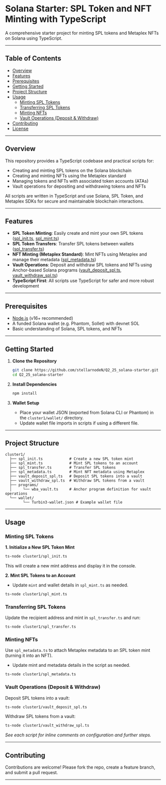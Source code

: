 
# Solana Starter: SPL Token and NFT Minting with TypeScript

A comprehensive starter project for minting SPL tokens and Metaplex NFTs on Solana using TypeScript.

---

## Table of Contents

- [Overview](#overview)
- [Features](#features)
- [Prerequisites](#prerequisites)
- [Getting Started](#getting-started)
- [Project Structure](#project-structure)
- [Usage](#usage)
  - [Minting SPL Tokens](#minting-spl-tokens)
  - [Transferring SPL Tokens](#transferring-spl-tokens)
  - [Minting NFTs](#minting-nfts)
  - [Vault Operations (Deposit & Withdraw)](#vault-operations-deposit--withdraw)
- [Contributing](#contributing)
- [License](#license)

---

## Overview

This repository provides a TypeScript codebase and practical scripts for:

- Creating and minting SPL tokens on the Solana blockchain
- Creating and minting NFTs using the Metaplex standard
- Managing tokens and NFTs with associated token accounts (ATAs)
- Vault operations for depositing and withdrawing tokens and NFTs

All scripts are written in TypeScript and use Solana, SPL Token, and Metaplex SDKs for secure and maintainable blockchain interactions.

---

## Features

- **SPL Token Minting**: Easily create and mint your own SPL tokens ([spl_init.ts](cluster1/spl_init.ts), [spl_mint.ts](cluster1/spl_mint.ts))
- **SPL Token Transfers**: Transfer SPL tokens between wallets ([spl_transfer.ts](cluster1/spl_transfer.ts))
- **NFT Minting (Metaplex Standard)**: Mint NFTs using Metaplex and manage their metadata ([spl_metadata.ts](cluster1/spl_metadata.ts))
- **Vault Operations**: Deposit and withdraw SPL tokens and NFTs using Anchor-based Solana programs ([vault_deposit_spl.ts](cluster1/vault_deposit_spl.ts), [vault_withdraw_spl.ts](cluster1/vault_withdraw_spl.ts))
- **TypeScript First**: All scripts use TypeScript for safer and more robust development

---

## Prerequisites

- [Node.js](https://nodejs.org/) (v16+ recommended)
- A funded Solana wallet (e.g. Phantom, Sollet) with devnet SOL
- Basic understanding of Solana, SPL tokens, and NFTs

---

## Getting Started

1. **Clone the Repository**
   ```bash
   git clone https://github.com/stellarnodeN/Q2_25_solana-starter.git
   cd Q2_25_solana-starter
   ```

2. **Install Dependencies**
   ```bash
   npm install
   ```

3. **Wallet Setup**
   - Place your wallet JSON (exported from Solana CLI or Phantom) in the `cluster1/wallet/` directory.
   - Update wallet file imports in scripts if using a different file.

---

## Project Structure

```
cluster1/
  ├── spl_init.ts            # Create a new SPL token mint
  ├── spl_mint.ts            # Mint SPL tokens to an account
  ├── spl_transfer.ts        # Transfer SPL tokens
  ├── spl_metadata.ts        # Mint NFT metadata using Metaplex
  ├── vault_deposit_spl.ts   # Deposit SPL tokens into a vault
  ├── vault_withdraw_spl.ts  # Withdraw SPL tokens from a vault
  ├── programs/
  │     └── wba_vault.ts     # Anchor program definition for vault operations
  └── wallet/
        └── Turbin3-wallet.json # Example wallet file
```

---

## Usage

### Minting SPL Tokens

**1. Initialize a New SPL Token Mint**
```bash
ts-node cluster1/spl_init.ts
```
This will create a new mint address and display it in the console.

**2. Mint SPL Tokens to an Account**
- Update `mint` and wallet details in `spl_mint.ts` as needed.
```bash
ts-node cluster1/spl_mint.ts
```

### Transferring SPL Tokens

Update the recipient address and mint in `spl_transfer.ts` and run:
```bash
ts-node cluster1/spl_transfer.ts
```

### Minting NFTs

Use `spl_metadata.ts` to attach Metaplex metadata to an SPL token mint (turning it into an NFT).
- Update mint and metadata details in the script as needed.
```bash
ts-node cluster1/spl_metadata.ts
```

### Vault Operations (Deposit & Withdraw)

Deposit SPL tokens into a vault:
```bash
ts-node cluster1/vault_deposit_spl.ts
```

Withdraw SPL tokens from a vault:
```bash
ts-node cluster1/vault_withdraw_spl.ts
```

_See each script for inline comments on configuration and further steps._

---

## Contributing

Contributions are welcome! Please fork the repo, create a feature branch, and submit a pull request.

---


